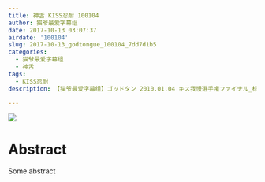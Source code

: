 ```yaml
---
title: 神舌 KISS忍耐 100104
author: 猫爷最爱字幕组
date: 2017-10-13 03:07:37
airdate: '100104'
slug: 2017-10-13_godtongue_100104_7dd7d1b5
categories:
  - 猫爷最爱字幕组
  - 神舌
tags:
  - KISS忍耐
description: 【猫爷最爱字幕组】ゴッドタン 2010.01.04 キス我慢選手権ファイナル_标清

---
```

![](/img/gakki.jpg)
# Abstract
Some abstract
